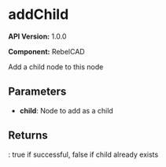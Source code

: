 # addChild

**API Version:** 1.0.0

**Component:** RebelCAD

Add a child node to this node

## Parameters

- **child**: Node to add as a child

## Returns

: true if successful, false if child already exists

